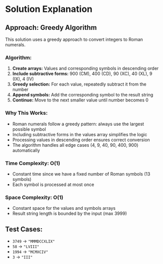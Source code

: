 # Solution Explanation

## Approach: Greedy Algorithm

This solution uses a greedy approach to convert integers to Roman numerals.

### Algorithm:
1. **Create arrays:** Values and corresponding symbols in descending order
2. **Include subtractive forms:** 900 (CM), 400 (CD), 90 (XC), 40 (XL), 9 (IX), 4 (IV)
3. **Greedy selection:** For each value, repeatedly subtract it from the number
4. **Append symbols:** Add the corresponding symbol to the result string
5. **Continue:** Move to the next smaller value until number becomes 0

### Why This Works:
- Roman numerals follow a greedy pattern: always use the largest possible symbol
- Including subtractive forms in the values array simplifies the logic
- Processing values in descending order ensures correct conversion
- The algorithm handles all edge cases (4, 9, 40, 90, 400, 900) automatically

### Time Complexity: O(1)
- Constant time since we have a fixed number of Roman symbols (13 symbols)
- Each symbol is processed at most once

### Space Complexity: O(1)
- Constant space for the values and symbols arrays
- Result string length is bounded by the input (max 3999)

## Test Cases:
- `3749` → `"MMMDCCXLIX"`
- `58` → `"LVIII"`
- `1994` → `"MCMXCIV"`
- `3` → `"III"`
